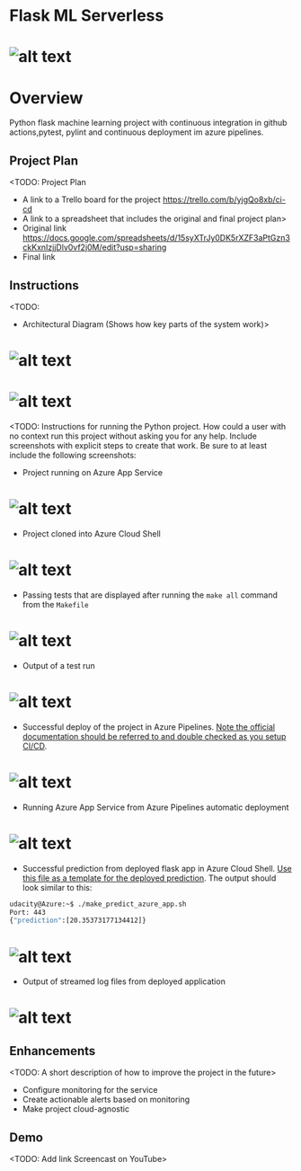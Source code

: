 # Flask ML Serverless
# ![alt text](https://github.com/dorateq/flask-ml-serverless/blob/main/gh-actions.png)

# Overview

Python flask machine learning project with continuous integration in github actions,pytest, pylint and continuous deployment im azure pipelines.

## Project Plan
<TODO: Project Plan

* A link to a Trello board for the project https://trello.com/b/yjgQo8xb/ci-cd
* A link to a spreadsheet that includes the original and final project plan>
* Original link https://docs.google.com/spreadsheets/d/15syXTrJy0DK5rXZF3aPtGzn3ckKxnIzjjDlv0vf2j0M/edit?usp=sharing
* Final link 

## Instructions

<TODO:  
* Architectural Diagram (Shows how key parts of the system work)>
# ![alt text](https://github.com/dorateq/flask-ml-serverless/blob/main/ci.png)
# ![alt text](https://github.com/dorateq/flask-ml-serverless/blob/main/architecture.png)


<TODO:  Instructions for running the Python project.  How could a user with no context run this project without asking you for any help.  Include screenshots with explicit steps to create that work. Be sure to at least include the following screenshots:

* Project running on Azure App Service
# ![alt text](https://github.com/dorateq/flask-ml-serverless/blob/main/appazure.png)

* Project cloned into Azure Cloud Shell
# ![alt text](https://github.com/dorateq/flask-ml-serverless/blob/main/azure-cli.png)

* Passing tests that are displayed after running the `make all` command from the `Makefile`
# ![alt text](https://github.com/dorateq/flask-ml-serverless/blob/main/make-all.png)

* Output of a test run
# ![alt text](https://github.com/dorateq/flask-ml-serverless/blob/main/make-all.png)

* Successful deploy of the project in Azure Pipelines.  [Note the official documentation should be referred to and double checked as you setup CI/CD](https://docs.microsoft.com/en-us/azure/devops/pipelines/ecosystems/python-webapp?view=azure-devops).
# ![alt text](https://github.com/dorateq/flask-ml-serverless/blob/main/azurepipeline-run.png)

* Running Azure App Service from Azure Pipelines automatic deployment
# ![alt text](https://github.com/dorateq/flask-ml-serverless/blob/main/azuredeployment.png)


* Successful prediction from deployed flask app in Azure Cloud Shell.  [Use this file as a template for the deployed prediction](https://github.com/udacity/nd082-Azure-Cloud-DevOps-Starter-Code/blob/master/C2-AgileDevelopmentwithAzure/project/starter_files/flask-sklearn/make_predict_azure_app.sh).
The output should look similar to this:


```bash
udacity@Azure:~$ ./make_predict_azure_app.sh
Port: 443
{"prediction":[20.35373177134412]}
```
# ![alt text](https://github.com/dorateq/flask-ml-serverless/blob/main/make-predict.png)


* Output of streamed log files from deployed application
# ![alt text](https://github.com/dorateq/flask-ml-serverless/blob/main/app-svc.png)


## Enhancements

<TODO: A short description of how to improve the project in the future>
- Configure monitoring for the service 
- Create actionable alerts based on monitoring 
- Make project cloud-agnostic 

## Demo 

<TODO: Add link Screencast on YouTube>


